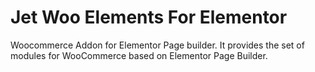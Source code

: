 # Jet Woo Elements For Elementor

Woocommerce Addon for Elementor Page builder. It provides the set of modules for WooCommerce based on Elementor Page Builder.
